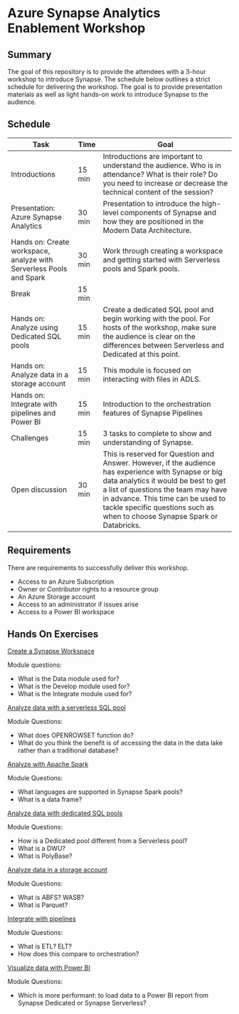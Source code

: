 # Azure Synapse Analytics Enablement Workshop

## Summary

The goal of this repository is to provide the attendees with a 3-hour workshop to introduce Synapse. The schedule below outlines a strict schedule for delivering the workshop. The goal is to provide presentation materials as well as light hands-on work to introduce Synapse to the audience.


## Schedule

Task|Time|Goal
----|----|----
Introductions | 15 min | Introductions are important to understand the audience. Who is in attendance? What is their role? Do you need to increase or decrease the technical content of the session?
Presentation: Azure Synapse Analytics | 30 min | Presentation to introduce the high-level components of Synapse and how they are positioned in the Modern Data Architecture.
Hands on: Create workspace, analyze with Serverless Pools and Spark | 30 min | Work through creating a workspace and getting started with Serverless pools and Spark pools.
Break | 15 min
Hands on: Analyze using Dedicated SQL pools | 15 min | Create a dedicated SQL pool and begin working with the pool. For hosts of the workshop, make sure the audience is clear on the differences between Serverless and Dedicated at this point.
Hands on: Analyze data in a storage account | 15 min | This module is focused on interacting with files in ADLS.
Hands on: Integrate with pipelines and Power BI | 15 min | Introduction to the orchestration features of Synapse Pipelines
Challenges | 15 min | 3 tasks to complete to show and understanding of Synapse.
Open discussion | 30 min | This is reserved for Question and Answer. However, if the audience has experience with Synapse or big data analytics it would be best to get a list of questions the team may have in advance. This time can be used to tackle specific questions such as when to choose Synapse Spark or Databricks.

## Requirements

There are requirements to successfully deliver this workshop.

- Access to an Azure Subscription
- Owner or Contributor rights to a resource group
- An Azure Storage account
- Access to an administrator if issues arise
- Access to a Power BI workspace

## Hands On Exercises

[Create a Synapse Workspace](https://docs.microsoft.com/en-us/azure/synapse-analytics/get-started-create-workspace)

Module questions:
- What is the Data module used for?
- What is the Develop module used for?
- What is the Integrate module used for?

[Analyze data with a serverless SQL pool](https://docs.microsoft.com/en-us/azure/synapse-analytics/get-started-analyze-sql-on-demand)

Module Questions:
- What does OPENROWSET function do?
- What do you think the benefit is of accessing the data in the data lake rather than a traditional database?

[Analyze with Apache Spark](https://docs.microsoft.com/en-us/azure/synapse-analytics/get-started-analyze-spark)

Module Questions:
- What languages are supported in Synapse Spark pools?
- What is a data frame?

[Analyze data with dedicated SQL pools](https://docs.microsoft.com/en-us/azure/synapse-analytics/get-started-analyze-sql-pool)

Module Questions:
- How is a Dedicated pool different from a Serverless pool?
- What is a DWU?
- What is PolyBase?

[Analyze data in a storage account](https://docs.microsoft.com/en-us/azure/synapse-analytics/get-started-analyze-storage)

Module Questions:
- What is ABFS? WASB?
- What is Parquet?

[Integrate with pipelines](https://docs.microsoft.com/en-us/azure/synapse-analytics/get-started-pipelines)

Module Questions:
- What is ETL? ELT?
- How does this compare to orchestration?

[Visualize data with Power BI](https://docs.microsoft.com/en-us/azure/synapse-analytics/get-started-visualize-power-bi)

Module Questions:
- Which is more performant: to load data to a Power BI report from Synapse Dedicated or Synapse Serverless?


